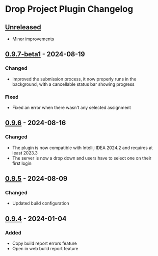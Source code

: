 <!-- Keep a Changelog guide -> https://keepachangelog.com -->

# Drop Project Plugin Changelog

## [Unreleased]

- Minor improvements

## [0.9.7-beta1] - 2024-08-19

### Changed

- Improved the submission process, it now properly runs in the background, with a cancellable status bar
showing progress

### Fixed

- Fixed an error when there wasn't any selected assignment

## [0.9.6] - 2024-08-16

### Changed

- The plugin is now compatible with Intellij IDEA 2024.2 and requires at least 2023.3
- The server is now a drop down and users have to select one on their first login

## [0.9.5] - 2024-08-09

### Changed

- Updated build configuration

## [0.9.4] - 2024-01-04

### Added

- Copy build report errors feature
- Open in web build report feature

[Unreleased]: https://github.com/drop-project-edu/Drop-Project-for-Intellij-Idea/compare/v0.9.7-beta1...HEAD
[0.9.7-beta1]: https://github.com/drop-project-edu/Drop-Project-for-Intellij-Idea/compare/v0.9.6...v0.9.7-beta1
[0.9.6]: https://github.com/drop-project-edu/Drop-Project-for-Intellij-Idea/compare/v0.9.5...v0.9.6
[0.9.5]: https://github.com/drop-project-edu/Drop-Project-for-Intellij-Idea/compare/v0.9.4...v0.9.5
[0.9.4]: https://github.com/drop-project-edu/Drop-Project-for-Intellij-Idea/commits/v0.9.4
